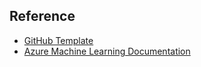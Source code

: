 
## Reference

- [GitHub Template](https://github.com/Azure/azureml-template)
- [Azure Machine Learning Documentation](https://docs.microsoft.com/azure/machine-learning)
